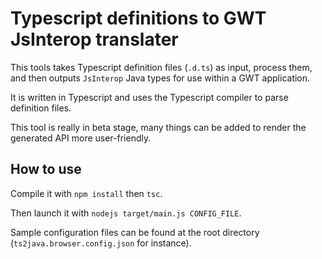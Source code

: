 # Typescript definitions to GWT JsInterop translater

This tools takes Typescript definition files (`.d.ts`) as input, process them, and then outputs `JsInterop` Java types for use within a GWT application.

It is written in Typescript and uses the Typescript compiler to parse definition files.

This tool is really in beta stage, many things can be added to render the generated API more user-friendly.

## How to use

Compile it with `npm install` then `tsc`.

Then launch it with `nodejs target/main.js CONFIG_FILE`.

Sample configuration files can be found at the root directory (`ts2java.browser.config.json` for instance).